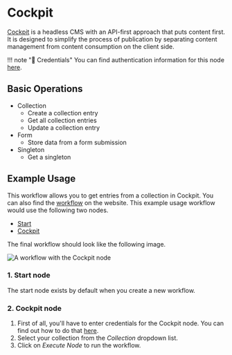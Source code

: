 # Cockpit

[Cockpit](https://getcockpit.com/) is a headless CMS with an API-first approach that puts content first. It is designed to simplify the process of publication by separating content management from content consumption on the client side.

!!! note "🔑 Credentials"
    You can find authentication information for this node [here](/workflow/integrations/credentials/cockpit/).


## Basic Operations

* Collection
    * Create a collection entry
    * Get all collection entries
    * Update a collection entry
* Form
    * Store data from a form submission
* Singleton
    * Get a singleton

## Example Usage

This workflow allows you to get entries from a collection in Cockpit. You can also find the [workflow](https://n8n.io/workflows/518) on the website. This example usage workflow would use the following two nodes.
- [Start](/workflow/integrations/core-nodes/workflow-nodes-base.start/)
- [Cockpit]()

The final workflow should look like the following image.

![A workflow with the Cockpit node](/_images/integrations/nodes/cockpit/workflow.png)

### 1. Start node

The start node exists by default when you create a new workflow.

### 2. Cockpit node

1. First of all, you'll have to enter credentials for the Cockpit node. You can find out how to do that [here](/workflow/integrations/credentials/cockpit/).
2. Select your collection from the *Collection* dropdown list.
3. Click on *Execute Node* to run the workflow.
